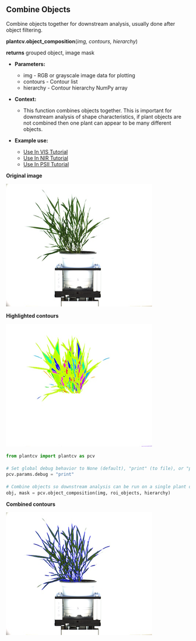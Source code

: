 ## Combine Objects

Combine objects together for downstream analysis, usually done after object filtering.

**plantcv.object_composition**(*img, contours, hierarchy*)

**returns** grouped object, image mask

- **Parameters:**
    - img - RGB or grayscale image data for plotting
    - contours - Contour list
    - hierarchy - Contour hierarchy NumPy array
   
- **Context:**
    - This function combines objects together. This is important for downstream analysis of shape characteristics, if plant objects are not combined then one plant can appear to be many different objects.
- **Example use:**
    - [Use In VIS Tutorial](vis_tutorial.md)
    - [Use In NIR Tutorial](nir_tutorial.md)
    - [Use In PSII Tutorial](psII_tutorial.md) 

**Original image**

![Screenshot](img/documentation_images/object_composition/original_image.jpg)

**Highlighted contours**

![Screenshot](img/documentation_images/object_composition/contours.jpg)

```python
from plantcv import plantcv as pcv

# Set global debug behavior to None (default), "print" (to file), or "plot" (Jupyter Notebooks or X11)
pcv.params.debug = "print"

# Combine objects so downstream analysis can be run on a single plant object
obj, mask = pcv.object_composition(img, roi_objects, hierarchy)
```

**Combined contours**

![Screenshot](img/documentation_images/object_composition/combined.jpg)
